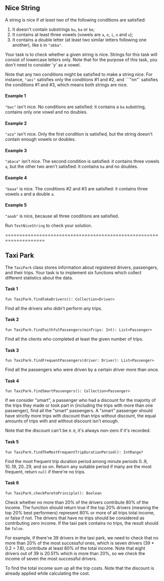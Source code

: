 ## Nice String

A string is nice if *at least two* of the following conditions are satisfied:

1. It doesn't contain substrings `bu`, `ba` or `be`;
2. It contains at least three vowels (vowels are `a`, `e`, `i`, `o` and `u`);
3. It contains a double letter (at least two similar letters following one
another), like `b` in `"abba"`.

Your task is to check whether a given string is nice. 
Strings for this task will consist of lowercase letters only.
Note that for the purpose of this task, you don't need to consider 'y' as a vowel.

Note that any two conditions might be satisfied to make a string nice.
For instance, `"aei"` satisfies only the conditions #1 and #2, and
```"nn"` satisfies the conditions #1 and #3, which means both strings are nice.

#### Example 1

`"bac"` isn't nice. No conditions are satisfied: it contains a `ba` substring,
contains only one vowel and no doubles.

#### Example 2

`"aza"` isn't nice. Only the first condition is satisfied, but the string
doesn't contain enough vowels or doubles.

#### Example 3

`"abaca"` isn't nice. The second condition is satisfied: it contains three
vowels `a`, but the other two aren't satisfied: it contains `ba` and no
doubles.

#### Example 4

`"baaa"` is nice. The conditions #2 and #3 are satisfied: it contains
three vowels `a` and a double `a`. 

#### Example 5

`"aaab"` is nice, because all three conditions are satisfied.

Run `TestNiceString` to check your solution.

====================================================================

## Taxi Park

The `TaxiPark` class stores information about registered drivers, passengers,
and their trips. Your task is to implement six functions which collect
different statistics about the data.

#### Task 1

```
fun TaxiPark.findFakeDrivers(): Collection<Driver>
```

Find all the drivers who didn't perform any trips.


#### Task 2

```
fun TaxiPark.findFaithfulPassengers(minTrips: Int): List<Passenger>
```

Find all the clients who completed at least the given number of trips.

#### Task 3

```
fun TaxiPark.findFrequentPassengers(driver: Driver): List<Passenger>
```

Find all the passengers who were driven by a certain driver more than once.

#### Task 4

```
fun TaxiPark.findSmartPassengers(): Collection<Passenger>
```

If we consider "smart", a passenger who had a discount for the majority of the trips they made or took part in
(including the trips with more than one passenger), find all the "smart" passengers.
A "smart" passenger should have strictly more trips with discount than trips without discount,
the equal amounts of trips with and without discount isn't enough.

Note that the discount can't be `0.0`, it's always non-zero if it's recorded. 

#### Task 5

```
fun TaxiPark.findTheMostFrequentTripDurationPeriod(): IntRange?
```

Find the most frequent trip duration period among minute periods 0..9, 10..19, 20..29, and so on.
Return any suitable period if many are the most frequent, return `null` if there're no trips.
 

#### Task 6

```
fun TaxiPark.checkParetoPrinciple(): Boolean
```

Check whether no more than 20% of the drivers contribute 80% of the income.
The function should return true if the top 20% drivers (meaning the top 20% best
performers) represent 80% or more of all trips total income, or false if not.
The drivers that have no trips should be considered as contributing zero income. 
If the taxi park contains no trips, the result should be `false`.

For example, if there're 39 drivers in the taxi park, we need to check that no more than
20% of the most successful ones, which is seven drivers (39 * 0.2 = 7.8), contribute
at least 80% of the total income. Note that eight drivers out of 39 is 20.51% which
is more than 20%, so we check the income of seven the most successful drivers.

To find the total income sum up all the trip costs. Note that the discount is already
applied while calculating the cost.  
